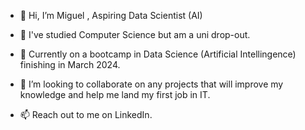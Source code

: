 - 👋 Hi, I’m Miguel , Aspiring Data Scientist (AI)

  
- 👀 I've studied Computer Science but am a uni drop-out.
- 🌱 Currently on a bootcamp in Data Science (Artificial Intellingence) finishing in March 2024.
- 💞️ I’m looking to collaborate on any projects that will improve my knowledge and help me land my first job in IT.
- 📫 Reach out to me on LinkedIn.

<!---
mikezvd/mikezvd is a ✨ special ✨ repository because its `README.md` (this file) appears on your GitHub profile.
You can click the Preview link to take a look at your changes.
--->
